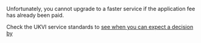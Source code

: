 Unfortunately, you cannot upgrade to a faster service if the application fee has already been paid.  

Check the UKVI service standards to [see when you can expect a decision by](https://www.gov.uk/government/organisations/uk-visas-and-immigration/about-our-services)  